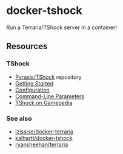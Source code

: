 # docker-tshock
Run a Terraria/TShock server in a container!

## Resources
### TShock
- [Pyraxis/TShock](https://github.com/Pryaxis/TShock) repository
- [Getting Started](https://tshock.readme.io/v4.3.25/docs/getting-started)
- [Configuration](https://tshock.readme.io/v4.3.25/docs/config-settings)
- [Command-Line Parameters](https://tshock.readme.io/v4.3.25/docs/command-line-parameters)
- [TShock on Gamepedia](https://terraria.gamepedia.com/TShock)

### See also
- [izissise/docker-terraria](https://github.com/izissise/docker-terraria)
- [kalhartt/docker-tshock](https://github.com/kalhartt/docker-tshock)
- [ryansheehan/terraria](https://github.com/ryansheehan/terraria)
